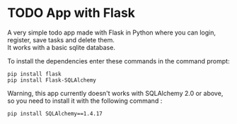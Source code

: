 # TODO App with Flask
A very simple todo app made with Flask in Python where you can login, register, save tasks and delete them. \
It works with a basic sqlite database.

To install the dependencies enter these commands in the command prompt:
```
pip install flask
pip install Flask-SQLAlchemy
```
Warning, this app currently doesn't works with SQLAlchemy 2.0 or above, so you need to install it with the following command : 

`pip install SQLAlchemy==1.4.17`